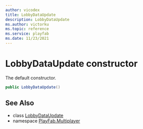 ```yaml
---
author: vicodex
title: LobbyDataUpdate
description: LobbyDataUpdate
ms.author: victorku
ms.topic: reference
ms.service: playfab
ms.date: 11/23/2021
---
```


# LobbyDataUpdate constructor

The default constructor.

```csharp
public LobbyDataUpdate()
```

## See Also

* class [LobbyDataUpdate](../LobbyDataUpdate.md)
* namespace [PlayFab.Multiplayer](../../PlayFabMultiplayerSDK.md)

